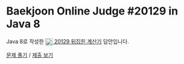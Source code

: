 # Baekjoon Online Judge #20129 in Java 8
Java 8로 작성한 [<img src="https://static.solved.ac/tier_small/13.svg" height="20" align="center">
20129 뒤집힌 계산기](https://www.acmicpc.net/problem/20129) 답안입니다.

[문제 풀기](https://www.acmicpc.net/problem/20129) /
[제출 보기](https://www.acmicpc.net/source/88284260)
